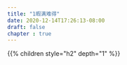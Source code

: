 ```yaml
---
title: "1暇满难得"
date: 2020-12-14T17:26:13-08:00
draft: false
chapter : true
---
```


{{% children style="h2" depth="1" %}}
